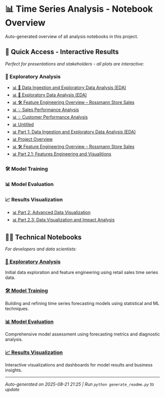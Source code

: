 # 📊 Time Series Analysis - Notebook Overview

Auto-generated overview of all analysis notebooks in this project.

## 🎯 Quick Access - Interactive Results

*Perfect for presentations and stakeholders - all plots are interactive:*

### 🧭 Exploratory Analysis
- [📊 🧭 Data Ingestion and Exploratory Data Analysis (EDA)](docs/01_data_ingestion_eda.html)
- [📊 🧪 Exploratory Data Analysis (EDA)](docs/01_feat_engineering_eda.html)
- [📊 🛠️ Feature Engineering Overview – Rossmann Store Sales](docs/01_feature_engineering.html)
- [📊 💡 Sales Performance Analysis](docs/01_store_perf_analysis.html)
- [📊 💡 Customer Performance Analysis](docs/02_store_perf_analysis.html)
- [📊 Untitled](docs/Untitled.html)
- [📊 Part 1: Data Ingestion and Exploratory Data Analysis (EDA)](docs/data_ingestion_eda.html)
- [📊 Project Overview](docs/eda_feat_engineering.html)
- [📊 🛠️ Feature Engineering Overview – Rossmann Store Sales](docs/feature_engineering.html)
- [📊 Part 2.1: Features Engineering and Visualitions](docs/trends_impact_analysis.html)

### 🛠️ Model Training

### 📊 Model Evaluation

### 📈 Results Visualization
- [📊 Part 2: Advanced Data Visualization](docs/viz_advanced_plotly.html)
- [📊 Part 2.3: Data Visualization and Impact Analysis](docs/viz_impact_analysis.html)

## 👨‍💻 Technical Notebooks

*For developers and data scientists:*

### [🧭 Exploratory Analysis](notebooks/exploratory_analysis/)
Initial data exploration and feature engineering using retail sales time series data.

### [🛠️ Model Training](notebooks/model_training/)
Building and refining time series forecasting models using statistical and ML techniques.

### [📊 Model Evaluation](notebooks/model_evaluation/)
Comprehensive model assessment using forecasting metrics and diagnostic analysis.

### [📈 Results Visualization](notebooks/results_visualization/)
Interactive visualizations and dashboards for model results and business insights.

---
*Auto-generated on 2025-08-21 21:25 | Run `python generate_readme.py` to update*